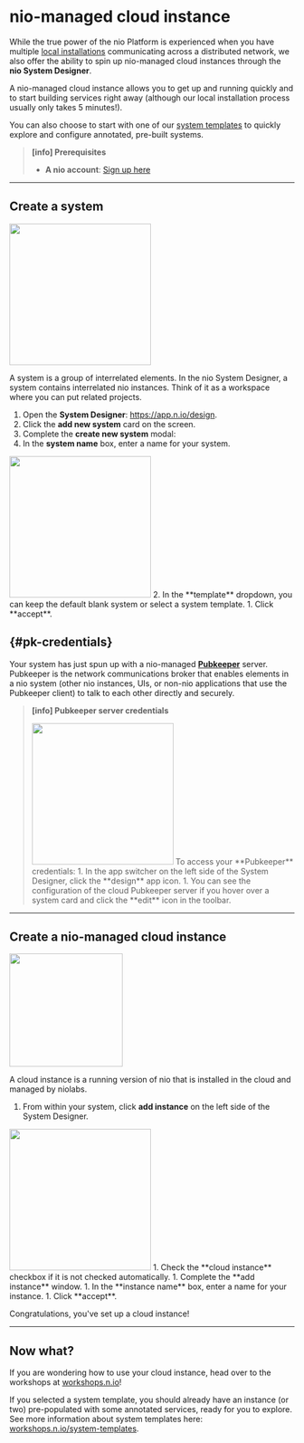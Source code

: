 # nio-managed cloud instance

While the true power of the nio Platform is experienced when you have multiple [local installations](/running-nio/locally.md) communicating across a distributed network, we also offer the ability to spin up nio-managed cloud instances through the **nio System Designer**.

A nio-managed cloud instance allows you to get up and running quickly and to start building services right away (although our local installation process usually only takes 5 minutes!).

You can also choose to start with one of our [system templates](https://workshops.n.io/system-templates) to quickly explore and configure annotated, pre-built systems.

>**[info] Prerequisites**
>
>* **A nio account**: [Sign up here](https://account.n.io/signup)

---

## Create a system
<img class="right border" src="/img/cloud/add-system.png" width="250" />

A system is a group of interrelated elements. In the nio System Designer, a system contains interrelated nio instances. Think of it as a workspace where you can put related projects.
1. Open the **System Designer**: https://app.n.io/design.
1. Click the **add new system** card on the screen.
1. Complete the **create new system** modal:
  1. In the **system name** box, enter a name for your system.
  <img class="right border" src="/img/cloud/Hello-CreateNewSystem.gif" width="250" />
  2. In the **template** dropdown, you can keep the default blank system or select a system template.
  1. Click **accept**.

  ## {#pk-credentials}

  Your system has just spun up with a nio-managed [**Pubkeeper**](/pubkeeper) server. Pubkeeper is the network communications broker that enables elements in a nio system (other nio instances, UIs, or non-nio applications that use the Pubkeeper client) to talk to each other directly and securely.

  > **[info] <span class="allow-caps">Pubkeeper</span> server credentials**
  >
  > <img class="right border" src="/img/cloud/editSystem.png" width="250" />
  > To access your **Pubkeeper** credentials:
  > 1. In the app switcher on the left side of the System Designer, click the **design** app icon.
  > 1. You can see the configuration of the cloud Pubkeeper server if you hover over a system card and click the **edit** icon in the toolbar.

---

## Create a nio-managed cloud instance

<img class="right shadow" src="/img/cloud/addInstanceButton.png" width="200" />

A cloud instance is a running version of nio that is installed in the cloud and managed by niolabs.

1. From within your system, click **add instance** on the left side of the System Designer.
<img class="right border" src="/img/cloud/addInstance.png" width="250" />
1. Check the **cloud instance** checkbox if it is not checked automatically.
1. Complete the **add instance** window.
  1. In the **instance name** box, enter a name for your instance.
  1. Click **accept**.

<br>

Congratulations, you've set up a cloud instance!


---

## Now what?

If you are wondering how to use your cloud instance, head over to the workshops at [workshops.n.io](https://workshops.n.io)!

If you selected a system template, you should already have an instance (or two) pre-populated with some annotated services, ready for you to explore. See more information about system templates here: [workshops.n.io/system-templates](https://workshops.n.io/system-templates).
